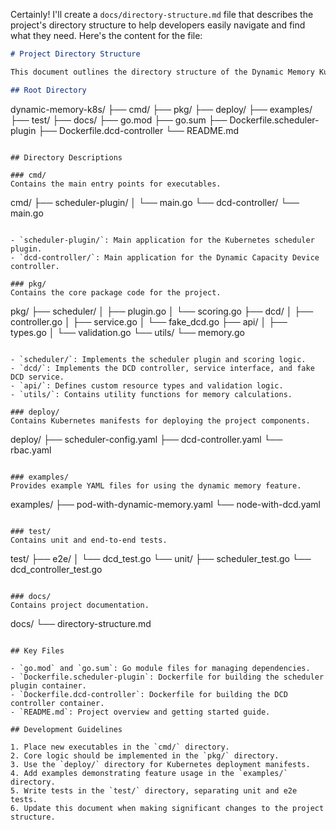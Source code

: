 Certainly! I'll create a `docs/directory-structure.md` file that describes the project's directory structure to help developers easily navigate and find what they need. Here's the content for the file:

```markdown
# Project Directory Structure

This document outlines the directory structure of the Dynamic Memory Kubernetes project to help developers navigate the codebase efficiently.

## Root Directory

```
dynamic-memory-k8s/
├── cmd/
├── pkg/
├── deploy/
├── examples/
├── test/
├── docs/
├── go.mod
├── go.sum
├── Dockerfile.scheduler-plugin
├── Dockerfile.dcd-controller
└── README.md
```

## Directory Descriptions

### cmd/
Contains the main entry points for executables.

```
cmd/
├── scheduler-plugin/
│   └── main.go
└── dcd-controller/
    └── main.go
```

- `scheduler-plugin/`: Main application for the Kubernetes scheduler plugin.
- `dcd-controller/`: Main application for the Dynamic Capacity Device controller.

### pkg/
Contains the core package code for the project.

```
pkg/
├── scheduler/
│   ├── plugin.go
│   └── scoring.go
├── dcd/
│   ├── controller.go
│   ├── service.go
│   └── fake_dcd.go
├── api/
│   ├── types.go
│   └── validation.go
└── utils/
    └── memory.go
```

- `scheduler/`: Implements the scheduler plugin and scoring logic.
- `dcd/`: Implements the DCD controller, service interface, and fake DCD service.
- `api/`: Defines custom resource types and validation logic.
- `utils/`: Contains utility functions for memory calculations.

### deploy/
Contains Kubernetes manifests for deploying the project components.

```
deploy/
├── scheduler-config.yaml
├── dcd-controller.yaml
└── rbac.yaml
```

### examples/
Provides example YAML files for using the dynamic memory feature.

```
examples/
├── pod-with-dynamic-memory.yaml
└── node-with-dcd.yaml
```

### test/
Contains unit and end-to-end tests.

```
test/
├── e2e/
│   └── dcd_test.go
└── unit/
    ├── scheduler_test.go
    └── dcd_controller_test.go
```

### docs/
Contains project documentation.

```
docs/
└── directory-structure.md
```

## Key Files

- `go.mod` and `go.sum`: Go module files for managing dependencies.
- `Dockerfile.scheduler-plugin`: Dockerfile for building the scheduler plugin container.
- `Dockerfile.dcd-controller`: Dockerfile for building the DCD controller container.
- `README.md`: Project overview and getting started guide.

## Development Guidelines

1. Place new executables in the `cmd/` directory.
2. Core logic should be implemented in the `pkg/` directory.
3. Use the `deploy/` directory for Kubernetes deployment manifests.
4. Add examples demonstrating feature usage in the `examples/` directory.
5. Write tests in the `test/` directory, separating unit and e2e tests.
6. Update this document when making significant changes to the project structure.
```